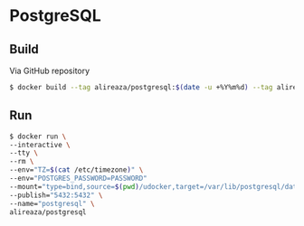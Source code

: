# PostgreSQL

## Build
Via GitHub repository
```bash
$ docker build --tag alireaza/postgresql:$(date -u +%Y%m%d) --tag alireaza/postgresql:latest https://github.com/alireaza/postgresql.git
```

## Run
```bash
$ docker run \
--interactive \
--tty \
--rm \
--env="TZ=$(cat /etc/timezone)" \
--env="POSTGRES_PASSWORD=PASSWORD"
--mount="type=bind,source=$(pwd)/udocker,target=/var/lib/postgresql/data" \
--publish="5432:5432" \
--name="postgresql" \
alireaza/postgresql
```

